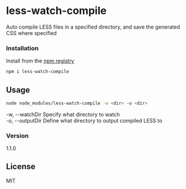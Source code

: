 # less-watch-compile
Auto compile LESS files in a specified directory, and save the generated CSS where specified

### Installation
Install from the [npm registry](https://www.npmjs.com/)
```sh
npm i less-watch-compile
```

## Usage 
```sh
node node_modules/less-watch-compile -w <dir> -o <dir>
```
-w, --watchDir Specify what directory to watch  
-o, --outputDir Define what directory to output compiled LESS to
### Version
1.1.0

License
----

MIT